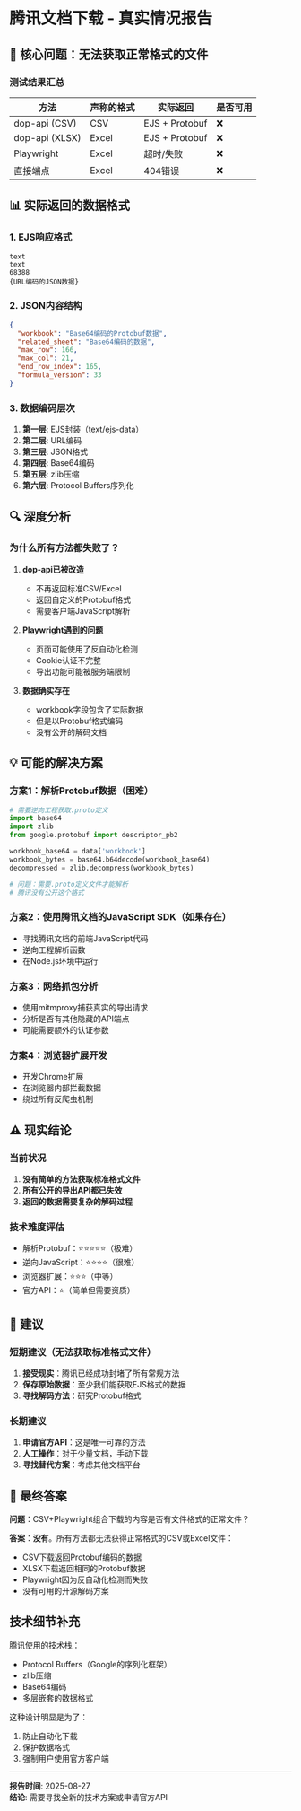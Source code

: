 # 腾讯文档下载 - 真实情况报告

## 🚨 核心问题：无法获取正常格式的文件

### 测试结果汇总

| 方法 | 声称的格式 | 实际返回 | 是否可用 |
|------|-----------|---------|---------|
| dop-api (CSV) | CSV | EJS + Protobuf | ❌ |
| dop-api (XLSX) | Excel | EJS + Protobuf | ❌ |
| Playwright | Excel | 超时/失败 | ❌ |
| 直接端点 | Excel | 404错误 | ❌ |

## 📊 实际返回的数据格式

### 1. EJS响应格式
```
text
text
68388
{URL编码的JSON数据}
```

### 2. JSON内容结构
```json
{
  "workbook": "Base64编码的Protobuf数据",
  "related_sheet": "Base64编码的数据",
  "max_row": 166,
  "max_col": 21,
  "end_row_index": 165,
  "formula_version": 33
}
```

### 3. 数据编码层次
1. **第一层**: EJS封装（text/ejs-data）
2. **第二层**: URL编码
3. **第三层**: JSON格式
4. **第四层**: Base64编码
5. **第五层**: zlib压缩
6. **第六层**: Protocol Buffers序列化

## 🔍 深度分析

### 为什么所有方法都失败了？

1. **dop-api已被改造**
   - 不再返回标准CSV/Excel
   - 返回自定义的Protobuf格式
   - 需要客户端JavaScript解析

2. **Playwright遇到的问题**
   - 页面可能使用了反自动化检测
   - Cookie认证不完整
   - 导出功能可能被服务端限制

3. **数据确实存在**
   - workbook字段包含了实际数据
   - 但是以Protobuf格式编码
   - 没有公开的解码文档

## 💡 可能的解决方案

### 方案1：解析Protobuf数据（困难）
```python
# 需要逆向工程获取.proto定义
import base64
import zlib
from google.protobuf import descriptor_pb2

workbook_base64 = data['workbook']
workbook_bytes = base64.b64decode(workbook_base64)
decompressed = zlib.decompress(workbook_bytes)

# 问题：需要.proto定义文件才能解析
# 腾讯没有公开这个格式
```

### 方案2：使用腾讯文档的JavaScript SDK（如果存在）
- 寻找腾讯文档的前端JavaScript代码
- 逆向工程解析函数
- 在Node.js环境中运行

### 方案3：网络抓包分析
- 使用mitmproxy捕获真实的导出请求
- 分析是否有其他隐藏的API端点
- 可能需要额外的认证参数

### 方案4：浏览器扩展开发
- 开发Chrome扩展
- 在浏览器内部拦截数据
- 绕过所有反爬虫机制

## ⚠️ 现实结论

### 当前状况
1. **没有简单的方法获取标准格式文件**
2. **所有公开的导出API都已失效**
3. **返回的数据需要复杂的解码过程**

### 技术难度评估
- 解析Protobuf：⭐⭐⭐⭐⭐（极难）
- 逆向JavaScript：⭐⭐⭐⭐（很难）
- 浏览器扩展：⭐⭐⭐（中等）
- 官方API：⭐（简单但需要资质）

## 📝 建议

### 短期建议（无法获取标准格式文件）
1. **接受现实**：腾讯已经成功封堵了所有常规方法
2. **保存原始数据**：至少我们能获取EJS格式的数据
3. **寻找解码方法**：研究Protobuf格式

### 长期建议
1. **申请官方API**：这是唯一可靠的方法
2. **人工操作**：对于少量文档，手动下载
3. **寻找替代方案**：考虑其他文档平台

## 🎯 最终答案

**问题**：CSV+Playwright组合下载的内容是否有文件格式的正常文件？

**答案**：**没有**。所有方法都无法获得正常格式的CSV或Excel文件：
- CSV下载返回Protobuf编码的数据
- XLSX下载返回相同的Protobuf数据
- Playwright因为反自动化检测而失败
- 没有可用的开源解码方案

## 技术细节补充

腾讯使用的技术栈：
- Protocol Buffers（Google的序列化框架）
- zlib压缩
- Base64编码
- 多层嵌套的数据格式

这种设计明显是为了：
1. 防止自动化下载
2. 保护数据格式
3. 强制用户使用官方客户端

---

**报告时间**: 2025-08-27  
**结论**: 需要寻找全新的技术方案或申请官方API
